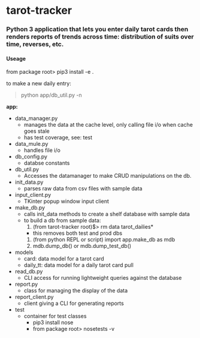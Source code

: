 # tarot-tracker
### Python 3 application that lets you enter daily tarot cards then renders reports of trends across time: distribution of suits over time, reverses, etc.

#### Useage
from package root> pip3 install -e .

to make a new daily entry:
>python app/db\_util.py -n

**app:**
- data\_manager.py
  - manages the data at the cache level, only calling file i/o when cache goes stale
  - has test coverage, see: test
- data\_mule.py
  - handles file i/o
- db\_config.py
  - databse constants
- db\_util.py
  - Accesses the datamanager to make CRUD manipulations on the db. 
- init\_data.py
  - parses raw data from csv files with sample data
- input\_client.py
  - TKinter popup window input client
- make\_db.py
  - calls init\_data methods to create a shelf database with sample data
  - to build a db from sample data:
    1. (from tarot-tracker root)$> rm data tarot\_dailies\*
      - this removes both test and prod dbs
    1. (from python REPL or script) import app.make\_db as mdb
    1. mdb.dump\_db() or mdb.dump\_test\_db()
- models
  - card: data model for a tarot card
  - daily\_tt: data model for a daily tarot card pull
- read\_db.py
  - CLI access for running lightweight queries against the database
- report.py
  - class for managing the display of the data
- report\_client.py
  - client giving a CLI for generating reports
- test
  - container for test classes
    - pip3 install nose
    - from package root> nosetests -v

